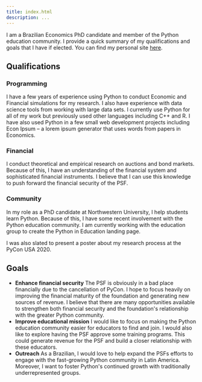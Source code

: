 ```yaml
---
title: index.html
description: ...
---
```


I am a Brazilian Economics PhD candidate and member of the Python education community. I provide a quick summary of my qualifications and goals that I have if elected. You can find my personal site [here](https://mfpb.me).


## Qualifications


### Programming


I have a few years of experience using Python to conduct Economic and Financial simulations for my research. I also have experience with data science tools from working with large data sets. I currently use Python for all of my work but previously used other languages including C\+\+ and R. I have also used Python in a few small web development projects including Econ Ipsum – a lorem ipsum generator that uses words from papers in Economics.


### Financial


I conduct theoretical and empirical research on auctions and bond markets. Because of this, I have an understanding of the financial system and sophisticated financial instruments. I believe that I can use this knowledge to push forward the financial security of the PSF.


### Community


In my role as a PhD candidate at Northwestern University, I help students learn Python. Because of this, I have some recent involvement with the Python education community. I am currently working with the education group to create the Python in Education landing page.


I was also slated to present a poster about my research process at the PyCon USA 2020\.


## Goals


* **Enhance financial security** The PSF is obviously in a bad place financially due to the cancellation of PyCon. I hope to focus heavily on improving the financial maturity of the foundation and generating new sources of revenue. I believe that there are many opportunities available to strengthen both financial security and the foundation's relationship with the greater Python community.
* **Improve educational mission** I would like to focus on making the Python education community easier for educators to find and join. I would also like to explore having the PSF approve some training programs. This could generate revenue for the PSF and build a closer relationship with these educators.
* **Outreach** As a Brazilian, I would love to help expand the PSFs efforts to engage with the fast\-growing Python community in Latin America. Moreover, I want to foster Python's continued growth with traditionally underrepresented groups.


